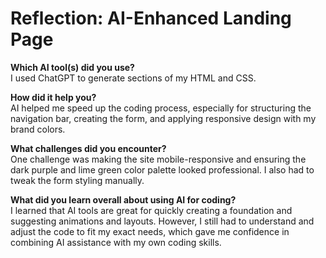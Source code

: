 # Reflection: AI-Enhanced Landing Page

**Which AI tool(s) did you use?**  
I used ChatGPT to generate sections of my HTML and CSS.

**How did it help you?**  
AI helped me speed up the coding process, especially for structuring the navigation bar, creating the form, and applying responsive design with my brand colors.

**What challenges did you encounter?**  
One challenge was making the site mobile-responsive and ensuring the dark purple and lime green color palette looked professional. I also had to tweak the form styling manually.

**What did you learn overall about using AI for coding?**  
I learned that AI tools are great for quickly creating a foundation and suggesting animations and layouts. However, I still had to understand and adjust the code to fit my exact needs, which gave me confidence in combining AI assistance with my own coding skills.
